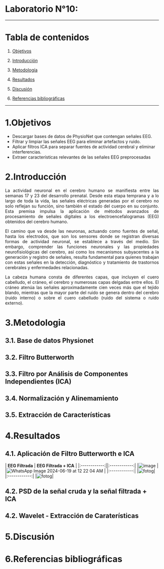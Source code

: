 # **Laboratorio N°10:**

***

# **Tabla de contenidos**
1. [Objetivos](#id1)
2. [Introducción](#id3)
3. [Metodología](#id4)
 
   
4. [Resultados](#id4)
    
    
   
5. [Discusión](#id5)
6. [Referencias bibliográficas](#id6) 

***

# 1.Objetivos<a name="id1"></a>
   - Descargar bases de datos de PhysioNet que contengan señales EEG.
   - Filtrar y limpiar las señales EEG para eliminar artefactos y ruido.
   - Aplicar filtros ICA para separar fuentes de actividad cerebral y eliminar interferencias.
   - Extraer características relevantes de las señales EEG preprocesadas
# 2.Introducción<a name="id2"></a>

<p align="justify">
La actividad neuronal en el cerebro humano se manifiesta entre las semanas 17 y 23 del desarrollo prenatal. Desde esta etapa temprana y a lo largo de toda la vida, las señales eléctricas generadas por el cerebro no solo reflejan su función, sino también el estado del cuerpo en su conjunto. Esta premisa impulsa la aplicación de métodos avanzados de procesamiento de señales digitales a los electroencefalogramas (EEG) obtenidos del cerebro humano.
 </p>

<p align="justify">
El camino que va desde las neuronas, actuando como fuentes de señal, hasta los electrodos, que son los sensores donde se registran diversas formas de actividad neuronal, se establece a través del medio. Sin embargo, comprender las funciones neuronales y las propiedades neurofisiológicas del cerebro, así como los mecanismos subyacentes a la generación y registro de señales, resulta fundamental para quienes trabajan con estas señales en la detección, diagnóstico y tratamiento de trastornos cerebrales y enfermedades relacionadas.
 </p>

<p align="justify">
La cabeza humana consta de diferentes capas, que incluyen el cuero cabelludo, el cráneo, el cerebro y numerosas capas delgadas entre ellos. El cráneo atenúa las señales aproximadamente cien veces más que el tejido blando, mientras que la mayor parte del ruido se genera dentro del cerebro (ruido interno) o sobre el cuero cabelludo (ruido del sistema o ruido externo).
</p>


# 3.Metodologia<a name="id3"></a>

## 3.1. Base de datos Physionet<a name="id3.1"></a>
## 3.2. Filtro Butterworth <a name="id3.2"></a>
## 3.3. Filtro por Análisis de Componentes Independientes (ICA) <a name="id3.3"></a>
## 3.4. Normalización y Alinemamiento <a name="id3.4"></a>
## 3.5. Extracción de Características <a name="id3.5"></a>

<p align="justify">

 </p>


# 4.Resultados<a name="id4"></a>
## 4.1. Aplicación de Filtro Butterworth e ICA


|  **EEG Filtrada**  | **EEG Filtrada + ICA** |
|:------------:||:------------:|
|![image](https://github.com/GloriaAtencio/ISBIO_2024_G1/assets/164552077/cba3e301-eb5c-46ab-bdaf-11db85612e7f)
|
|![WhatsApp Image 2024-06-19 at 12 22 04 AM](https://github.com/GloriaAtencio/ISBIO_2024_G1/assets/164552077/cb8b9c36-310b-42a7-b0a2-db47ee591bca)
|
|:------------:|
|<img src="https://github.com/GloriaAtencio/ISBIO_2024_G1/assets/164522281/1fb6ebae-bb4f-43aa-b60a-ff129f483141" alt="fotog" />|
|:------------:|
|<img src="https://github.com/GloriaAtencio/ISBIO_2024_G1/assets/164522281/1fb6ebae-bb4f-43aa-b60a-ff129f483141" alt="fotog" />|

## 4.2. PSD de la señal cruda y la señal filtrada + ICA
## 4.2. Wavelet - Extracción de Caraterísticas
# 5.Discusión<a name="id5"></a>

# 6.Referencias bibliográficas<a name="id6"></a>
